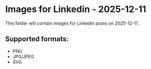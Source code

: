 # Images for Linkedin - 2025-12-11

This folder will contain images for Linkedin posts on 2025-12-11.

## Supported formats:
- PNG
- JPG/JPEG
- SVG
